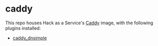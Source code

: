 # caddy

This repo houses Hack as a Service's [Caddy](https://caddyserver.com) image, with the following plugins installed:

- [caddy_dnsimple](https://github.com/hack-as-a-service/caddy_dnsimple)
